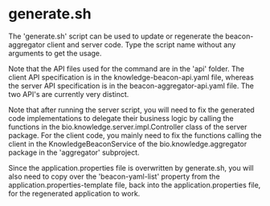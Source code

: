# generate.sh

The 'generate.sh' script can be used to update or regenerate the beacon-aggregator 
client and server code. Type the script name without any arguments to get the usage.

Note that the API files used for the command are in the 'api' folder. The client API
specification is in the knowledge-beacon-api.yaml file, whereas the server API
specification is in the beacon-aggregator-api.yaml file. The two API's are currently
very distinct.

Note that after running the server script, you will need to fix the generated code
implementations to delegate their business logic by calling the functions in the
bio.knowledge.server.impl.Controller class of the server package. For the client
code, you mainly need to fix the functions calling the client in the KnowledgeBeaconService
of the bio.knowledge.aggregator package in the 'aggregator' subproject.

Since the application.properties file is overwritten by generate.sh, you will also
need to copy over the 'beacon-yaml-list' property from the application.properties-template
file, back into the application.properties file, for the regenerated application to work.